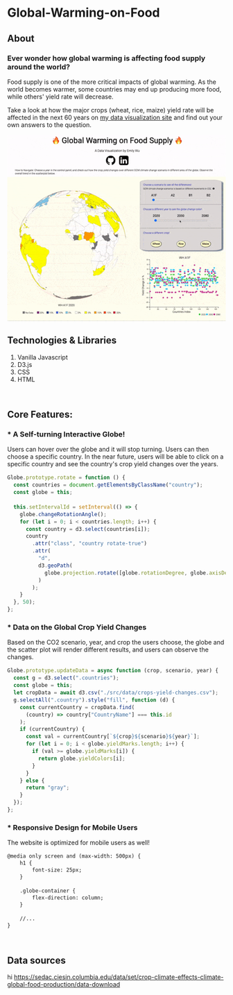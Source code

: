 # Global-Warming-on-Food

## About

### Ever wonder how global warming is affecting food supply around the world?

Food supply is one of the more critical impacts of global warming. As the world becomes warmer, some countries may end up producing more food, while others' yield rate will decrease.

Take a look at how the major crops (wheat, rice, maize) yield rate will be affected in the next 60 years on [my data visualization site](https://em0227.github.io/Global-Warming-on-Food/) and find out your own answers to the question.

![alt demo-gif](https://github.com/em0227/Global-Warming-on-Food/blob/main/src/images/global-warming-food-demo.gif?raw=true)

## Technologies & Libraries

1. Vanilla Javascript
2. D3.js
3. CSS
4. HTML

<br>

## Core Features:

### \* A Self-turning Interactive Globe!

Users can hover over the globe and it will stop turning. Users can then choose a specific country. In the near future, users will be able to click on a specific country and see the country's crop yield changes over the years.

```javascript
Globe.prototype.rotate = function () {
  const countries = document.getElementsByClassName("country");
  const globe = this;

  this.setIntervalId = setInterval(() => {
    globe.changeRotationAngle();
    for (let i = 0; i < countries.length; i++) {
      const country = d3.select(countries[i]);
      country
        .attr("class", "country rotate-true")
        .attr(
          "d",
          d3.geoPath(
            globe.projection.rotate([globe.rotationDegree, globe.axisDegree])
          )
        );
    }
  }, 50);
};
```

### \* Data on the Global Crop Yield Changes

Based on the CO2 scenario, year, and crop the users choose, the globe and the scatter plot will render different results, and users can observe the changes.

```javascript
Globe.prototype.updateData = async function (crop, scenario, year) {
  const g = d3.select(".countries");
  const globe = this;
  let cropData = await d3.csv("./src/data/crops-yield-changes.csv");
  g.selectAll(".country").style("fill", function (d) {
    const currentCountry = cropData.find(
      (country) => country["CountryName"] === this.id
    );
    if (currentCountry) {
      const val = currentCountry[`${crop}${scenario}${year}`];
      for (let i = 0; i < globe.yieldMarks.length; i++) {
        if (val >= globe.yieldMarks[i]) {
          return globe.yieldColors[i];
        }
      }
    } else {
      return "gray";
    }
  });
};
```

### \* Responsive Design for Mobile Users

The website is optimized for mobile users as well!

```
@media only screen and (max-width: 500px) {
    h1 {
        font-size: 25px;
    }

    .globe-container {
        flex-direction: column;
    }

    //...
}
```

<br>

## Data sources

hi
https://sedac.ciesin.columbia.edu/data/set/crop-climate-effects-climate-global-food-production/data-download
